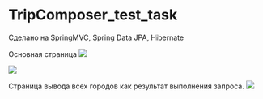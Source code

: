 # TripComposer_test_task
Сделано на SpringMVC, Spring Data JPA, Hibernate

Основная страница
<a target="_blank" href="http://radikal.ru/big/7ecf9e5edead493d9e49e7db78704d44"><img src="http://s45.radikal.ru/i109/1510/c6/079283a61373.jpg" ></a>

<a target="_blank" href="http://radikal.ru/big/d1187de025134ffe9e85c1e3787dcf68"><img src="http://s018.radikal.ru/i525/1510/3d/749e3c726a4b.jpg" ></a>

Страница вывода всех городов как результат выполнения запроса.
<a target="_blank" href="http://radikal.ru/big/aa8a5c334ad64821b51a554ae9781656"><img src="http://s014.radikal.ru/i327/1510/ce/f1cbb6db0709.jpg" ></a>
